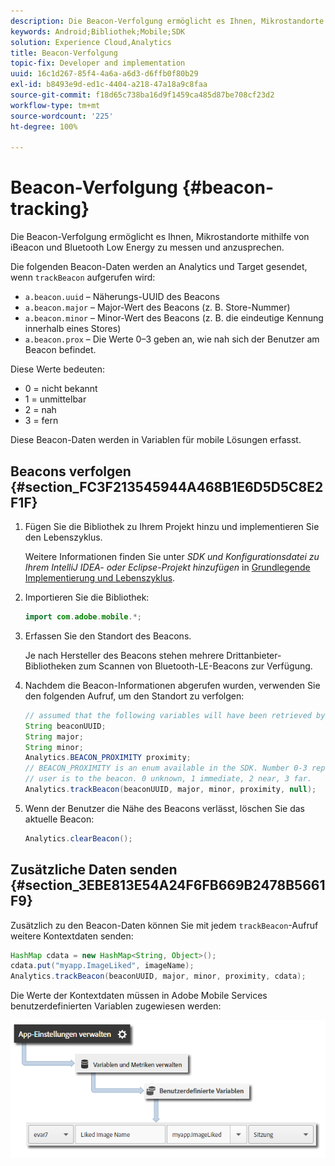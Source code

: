 ```yaml
---
description: Die Beacon-Verfolgung ermöglicht es Ihnen, Mikrostandorte mithilfe von iBeacon und Bluetooth Low Energy zu messen und anzusprechen.
keywords: Android;Bibliothek;Mobile;SDK
solution: Experience Cloud,Analytics
title: Beacon-Verfolgung
topic-fix: Developer and implementation
uuid: 16c1d267-85f4-4a6a-a6d3-d6ffb0f80b29
exl-id: b8493e9d-ed1c-4404-a218-47a18a9c8faa
source-git-commit: f18d65c738ba16d9f1459ca485d87be708cf23d2
workflow-type: tm+mt
source-wordcount: '225'
ht-degree: 100%

---
```


# Beacon-Verfolgung {#beacon-tracking}

Die Beacon-Verfolgung ermöglicht es Ihnen, Mikrostandorte mithilfe von iBeacon und Bluetooth Low Energy zu messen und anzusprechen.

Die folgenden Beacon-Daten werden an Analytics und Target gesendet, wenn `trackBeacon` aufgerufen wird:

* `a.beacon.uuid` – Näherungs-UUID des Beacons
* `a.beacon.major` – Major-Wert des Beacons (z. B. Store-Nummer)
* `a.beacon.minor` – Minor-Wert des Beacons (z. B. die eindeutige Kennung innerhalb eines Stores)
* `a.beacon.prox` – Die Werte 0–3 geben an, wie nah sich der Benutzer am Beacon befindet.

Diese Werte bedeuten:

* 0 = nicht bekannt
* 1 = unmittelbar
* 2 = nah
* 3 = fern

Diese Beacon-Daten werden in Variablen für mobile Lösungen erfasst.

## Beacons verfolgen {#section_FC3F213545944A468B1E6D5D5C8E2F1F}

1. Fügen Sie die Bibliothek zu Ihrem Projekt hinzu und implementieren Sie den Lebenszyklus.

   Weitere Informationen finden Sie unter *SDK und Konfigurationsdatei zu Ihrem IntelliJ IDEA- oder Eclipse-Projekt hinzufügen* in [Grundlegende Implementierung und Lebenszyklus](/help/android/getting-started/dev-qs.md).

1. Importieren Sie die Bibliothek:

   ```java
   import com.adobe.mobile.*;
   ```

1. Erfassen Sie den Standort des Beacons.

   Je nach Hersteller des Beacons stehen mehrere Drittanbieter-Bibliotheken zum Scannen von Bluetooth-LE-Beacons zur Verfügung.
1. Nachdem die Beacon-Informationen abgerufen wurden, verwenden Sie den folgenden Aufruf, um den Standort zu verfolgen:

   ```java
   // assumed that the following variables will have been retrieved by the 3rd party beacon library 
   String beaconUUID; 
   String major; 
   String minor; 
   Analytics.BEACON_PROXIMITY proximity;  
   // BEACON_PROXIMITY is an enum available in the SDK. Number 0-3 representing how close the 
   // user is to the beacon. 0 unknown, 1 immediate, 2 near, 3 far.  
   Analytics.trackBeacon(beaconUUID, major, minor, proximity, null);
   ```

1. Wenn der Benutzer die Nähe des Beacons verlässt, löschen Sie das aktuelle Beacon:

   ```java
   Analytics.clearBeacon();
   ```

## Zusätzliche Daten senden {#section_3EBE813E54A24F6FB669B2478B5661F9}

Zusätzlich zu den Beacon-Daten können Sie mit jedem `trackBeacon`-Aufruf weitere Kontextdaten senden:

```java
HashMap cdata = new HashMap<String, Object>(); 
cdata.put("myapp.ImageLiked", imageName); 
Analytics.trackBeacon(beaconUUID, major, minor, proximity, cdata);
```

Die Werte der Kontextdaten müssen in Adobe Mobile Services benutzerdefinierten Variablen zugewiesen werden:

![](assets/map-variable-context-ltv.png)
